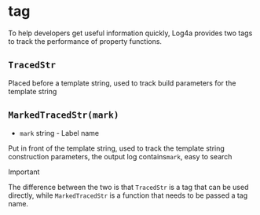 # tag

To help developers get useful information quickly, Log4a provides two tags to track the performance of property functions.

## `TracedStr`

Placed before a template string, used to track build parameters for the template string

## `MarkedTracedStr(mark)`

- `mark` string - Label name

Put in front of the template string, used to track the template string construction parameters, the output log contains` mark `, easy to search

> [!IMPORTANT]
The difference between the two is that `TracedStr` is a tag that can be used directly, while `MarkedTracedStr` is a function that needs to be passed a tag name.